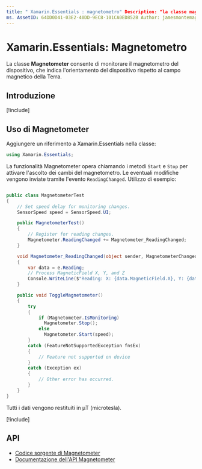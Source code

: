 ```yaml
---
title: " Xamarin.Essentials : magnetometro" Description: "la classe magnetometro in Xamarin.Essentials consente di monitorare il sensore magnetometro del dispositivo, che indica l'orientamento del dispositivo rispetto al campo magnetico della terra."
ms. AssetID: 64DD0D41-03E2-40DD-9EC8-101CA0ED852B Author: jamesmontemagno ms. Author: Jamont ms. Date: 11/04/2018 no-loc: [ Xamarin.Forms , Xamarin.Essentials ]
---
```


# <a name="xamarinessentials-magnetometer"></a>Xamarin.Essentials: Magnetometro

La classe **Magnetometer** consente di monitorare il magnetometro del dispositivo, che indica l'orientamento del dispositivo rispetto al campo magnetico della Terra.

## <a name="get-started"></a>Introduzione

[!include[](~/essentials/includes/get-started.md)]

## <a name="using-magnetometer"></a>Uso di Magnetometer

Aggiungere un riferimento a Xamarin.Essentials nella classe:

```csharp
using Xamarin.Essentials;
```

La funzionalità Magnetometer opera chiamando i metodi `Start` e `Stop` per attivare l'ascolto dei cambi del magnetometro. Le eventuali modifiche vengono inviate tramite l'evento `ReadingChanged`. Utilizzo di esempio:

```csharp

public class MagnetometerTest
{
    // Set speed delay for monitoring changes.
    SensorSpeed speed = SensorSpeed.UI;

    public MagnetometerTest()
    {
        // Register for reading changes.
        Magnetometer.ReadingChanged += Magnetometer_ReadingChanged;
    }

    void Magnetometer_ReadingChanged(object sender, MagnetometerChangedEventArgs e)
    {
        var data = e.Reading;
        // Process MagneticField X, Y, and Z
        Console.WriteLine($"Reading: X: {data.MagneticField.X}, Y: {data.MagneticField.Y}, Z: {data.MagneticField.Z}");
    }

    public void ToggleMagnetometer()
    {
        try
        {
            if (Magnetometer.IsMonitoring)
              Magnetometer.Stop();
            else
              Magnetometer.Start(speed);
        }
        catch (FeatureNotSupportedException fnsEx)
        {
            // Feature not supported on device
        }
        catch (Exception ex)
        {
            // Other error has occurred.
        }
    }
}
```

Tutti i dati vengono restituiti in μT (microtesla).

[!include[](~/essentials/includes/sensor-speed.md)]

## <a name="api"></a>API

- [Codice sorgente di Magnetometer](https://github.com/xamarin/Essentials/tree/master/Xamarin.Essentials/Magnetometer)
- [Documentazione dell'API Magnetometer](xref:Xamarin.Essentials.Magnetometer)
